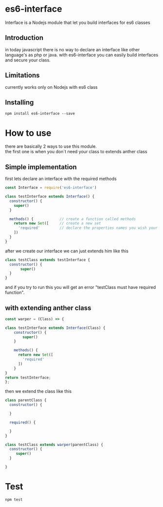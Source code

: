 <h1>es6-interface</h1>
Interface is a Nodejs module  that let you build interfaces for es6 classes

<h2>Introduction</h2>
in today javascript there is no way to declare an interface like other language's as php or java.
with es6-interface you can easily build interfaces and secure your class.

<h2>Limitations</h2>
currently works only on Nodejs with es6 class

<h2>Installing</h2>

```
npm install es6-interface --save
```

<h1>How to use</h1>
there are basically 2 ways to use this module. <br>
the first one is  when you don`t need your class to extends anther class
<h2>Simple implementation</h2> 

first lets declare an interface with the required methods
```javascript
const Interface = require('es6-interface')

class testInterface extends Interface() {
  constructor() {
    super()
  }

  methods() {            // create a function called methods
    return new Set([     // create a new set
      'required'         // declare the properties names you wish your class will have to implement
    ])
  }
}

```

after we create our interface we can just extends him like this
```javascript
class testClass extends testInterface {
  constructor() {
       super()
  }
}
```
and if you try to run this you will get an error "testClass must have required function".

<h2>with extending anther class</h2> 

```javascript
const warper = (Class) => {

class testInterface extends Interface(Class) {
    constructor() {
        super()
    }

    methods() {
      return new Set([
        'required'
      ])
    }
}
return testInterface;
};
```

then we extend the class like this

```javascript
class parentClass {
  constructor() {

  }

  required() {

  }
}

class testClass extends warper(parentClass) {
  constructor() {
     super()
  }

}

```
<h1>Test</h1>

```
npm test
```



